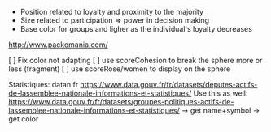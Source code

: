 - Position related to loyalty and proximity to the majority
- Size related to participation => power in decision making
- Base color for groups and ligher as the individual's loyalty decreases

http://www.packomania.com/

[ ] Fix color not adapting
[ ] use scoreCohesion to break the sphere more or less (fragment)
[ ] use scoreRose/women to display on the sphere

Statistiques:
datan.fr
https://www.data.gouv.fr/fr/datasets/deputes-actifs-de-lassemblee-nationale-informations-et-statistiques/
Use this as well:
https://www.data.gouv.fr/fr/datasets/groupes-politiques-actifs-de-lassemblee-nationale-informations-et-statistiques/
-> get name+symbol
-> get color
